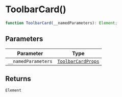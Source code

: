 # ToolbarCard()

```ts
function ToolbarCard(__namedParameters): Element;
```

## Parameters

| Parameter           | Type                                                    |
| ------------------- | ------------------------------------------------------- |
| `__namedParameters` | [`ToolbarCardProps`](../interfaces/ToolbarCardProps.md) |

## Returns

`Element`
